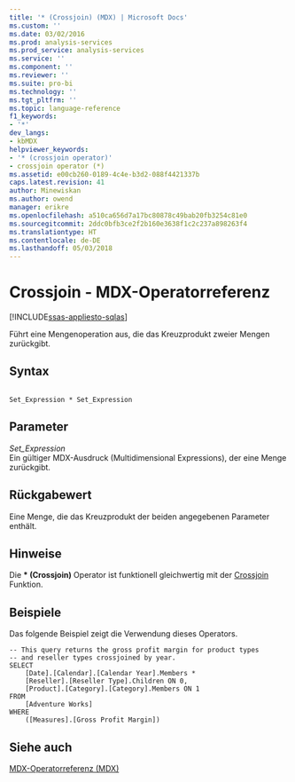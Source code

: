 ```yaml
---
title: '* (Crossjoin) (MDX) | Microsoft Docs'
ms.custom: ''
ms.date: 03/02/2016
ms.prod: analysis-services
ms.prod_service: analysis-services
ms.service: ''
ms.component: ''
ms.reviewer: ''
ms.suite: pro-bi
ms.technology: ''
ms.tgt_pltfrm: ''
ms.topic: language-reference
f1_keywords:
- '*'
dev_langs:
- kbMDX
helpviewer_keywords:
- '* (crossjoin operator)'
- crossjoin operator (*)
ms.assetid: e00cb260-0189-4c4e-b3d2-088f4421337b
caps.latest.revision: 41
author: Minewiskan
ms.author: owend
manager: erikre
ms.openlocfilehash: a510ca656d7a17bc80878c49bab20fb3254c81e0
ms.sourcegitcommit: 2ddc0bfb3ce2f2b160e3638f1c2c237a898263f4
ms.translationtype: HT
ms.contentlocale: de-DE
ms.lasthandoff: 05/03/2018
---
```

# <a name="crossjoin----mdx-operator-reference"></a>Crossjoin - MDX-Operatorreferenz
[!INCLUDE[ssas-appliesto-sqlas](../includes/ssas-appliesto-sqlas.md)]

  Führt eine Mengenoperation aus, die das Kreuzprodukt zweier Mengen zurückgibt.  
  
## <a name="syntax"></a>Syntax  
  
```  
  
Set_Expression * Set_Expression  
```  
  
## <a name="parameter"></a>Parameter  
 *Set_Expression*  
 Ein gültiger MDX-Ausdruck (Multidimensional Expressions), der eine Menge zurückgibt.  
  
## <a name="return-value"></a>Rückgabewert  
 Eine Menge, die das Kreuzprodukt der beiden angegebenen Parameter enthält.  
  
## <a name="remarks"></a>Hinweise  
 Die  **\* (Crossjoin)** Operator ist funktionell gleichwertig mit der [Crossjoin](../mdx/crossjoin-mdx.md) Funktion.  
  
## <a name="examples"></a>Beispiele  
 Das folgende Beispiel zeigt die Verwendung dieses Operators.  
  
```  
-- This query returns the gross profit margin for product types  
-- and reseller types crossjoined by year.  
SELECT   
    [Date].[Calendar].[Calendar Year].Members *  
    [Reseller].[Reseller Type].Children ON 0,  
    [Product].[Category].[Category].Members ON 1  
FROM  
    [Adventure Works]  
WHERE  
    ([Measures].[Gross Profit Margin])  
```  
  
## <a name="see-also"></a>Siehe auch  
 [MDX-Operatorreferenz &#40;MDX&#41;](../mdx/mdx-operator-reference-mdx.md)  
  
  

